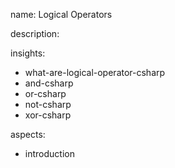 name: Logical Operators

description: 

insights:
  - what-are-logical-operator-csharp
  - and-csharp
  - or-csharp
  - not-csharp
  - xor-csharp

aspects:
  - introduction
